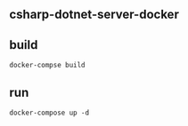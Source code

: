 csharp-dotnet-server-docker
---

## build

```
docker-compse build
```

## run

```
docker-compose up -d
```
